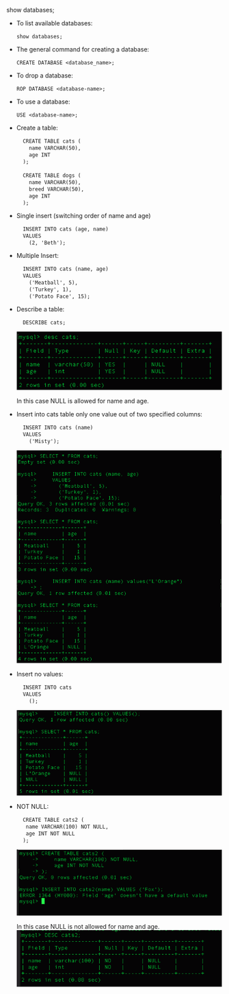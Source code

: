 show databases;

- To list available databases:

  ```
  show databases;
  ```

- The general command for creating a database:

  ```
  CREATE DATABASE <database_name>;
  ```

- To drop a database:

  ```
  ROP DATABASE <database-name>;
  ```

- To use a database:

  ```
  USE <database-name>;
  ```

- Create a table:

  ```
    CREATE TABLE cats (
      name VARCHAR(50),
      age INT
    );

    CREATE TABLE dogs (
      name VARCHAR(50),
      breed VARCHAR(50),
      age INT
    );
  ```

- Single insert (switching order of name and age)

  ```
    INSERT INTO cats (age, name)
    VALUES
      (2, 'Beth');
  ```

- Multiple Insert:

  ```
    INSERT INTO cats (name, age)
    VALUES
      ('Meatball', 5),
      ('Turkey', 1),
      ('Potato Face', 15);
  ```

- Describe a table:

  ```
    DESCRIBE cats;
  ```

  ![describe table](./img/desc-cats-table.png)

  In this case NULL is allowed for name and age.

- Insert into cats table only one value out of two specified columns:

  ```
    INSERT INTO cats (name)
    VALUES
      ('Misty');
  ```

  ![insert into cats](./img/null.png)

- Insert no values:

  ```
    INSERT INTO cats
    VALUES
      ();
  ```

  ![insert no values](./img/null-null.png)

- NOT NULL:

  ```
    CREATE TABLE cats2 (
     name VARCHAR(100) NOT NULL,
     age INT NOT NULL
    );
  ```

  ![not null](./img/not-null.png)

  In this case NULL is not allowed for name and age.
  ![not null](./img/null-not-allowed.png)
